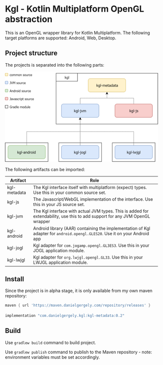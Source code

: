 # Kgl - Kotlin Multiplatform OpenGL abstraction

This is an OpenGL wrapper library for Kotlin Multiplatform. The following target platforms are supported: Android, Web, Desktop.

## Project structure
The projects is separated into the following parts:

<img alt="structure" src="doc/structure.png" width="571">

The following artifacts can be imported:

|Artifact       |Role                                                                                                                           |
|---------------|-------------------------------------------------------------------------------------------------------------------------------|
|kgl-metadata   |The Kgl interface itself with multiplatform (expect) types. Use this in your common source set.                                |
|kgl-js         |The Javascript/WebGL implementation of the interface. Use this in your JS source set.                                          |
|kgl-jvm        |The Kgl interface with actual JVM types. This is added for extendability, use this to add support for any JVM OpenGL wrapper   |
|kgl-android    |Android library (AAR) containing the implementation of Kgl adapter for `android.opengl.GLES20`. Use it on your Android app     |
|kgl-jogl       |Kgl adapter for `com.jogamp.opengl.GL3ES3`. Use this in your JOGL application module.                                          |
|kgl-lwjgl      |Kgl adapter for `org.lwjgl.opengl.GL33`. Use this in your LWJGL application module.                                            |


## Install

Since the project is in alpha stage, it is only available from my own maven repository:
```groovy
maven { url 'https://maven.danielgergely.com/repository/releases' }

implementation "com.danielgergely.kgl:kgl-metadata:0.2"
```

## Build
Use `gradlew build` command to build project.

Use `gradlew publish` command to publish to the Maven repository - note: environment variables must be set accordingly.
